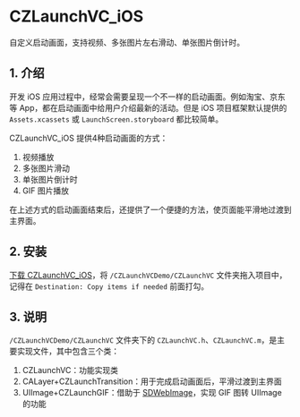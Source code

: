 # CZLaunchVC_iOS
自定义启动画面，支持视频、多张图片左右滑动、单张图片倒计时。

## 1. 介绍

开发 iOS 应用过程中，经常会需要呈现一个不一样的启动画面。例如淘宝、京东等 App，都在启动画面中给用户介绍最新的活动。但是 iOS 项目框架默认提供的 `Assets.xcassets` 或 `LaunchScreen.storyboard` 都比较简单。

CZLaunchVC_iOS 提供4种启动画面的方式：

1. 视频播放
2. 多张图片滑动
3. 单张图片倒计时
4. GIF 图片播放

在上述方式的启动画面结束后，还提供了一个便捷的方法，使页面能平滑地过渡到主界面。

## 2. 安装

[下载 CZLaunchVC_iOS](https://github.com/clayzhu/CZLaunchVC_iOS/archive/master.zip)，将 `/CZLaunchVCDemo/CZLaunchVC` 文件夹拖入项目中，记得在 `Destination: Copy items if needed` 前面打勾。

## 3. 说明

`/CZLaunchVCDemo/CZLaunchVC` 文件夹下的 `CZLaunchVC.h`、`CZLaunchVC.m`，是主要实现文件，其中包含三个类：

1. CZLaunchVC：功能实现类
2. CALayer+CZLaunchTransition：用于完成启动画面后，平滑过渡到主界面
3. UIImage+CZLaunchGIF：借助于 [SDWebImage](https://github.com/rs/SDWebImage)，实现 GIF 图转 UIImage 的功能

